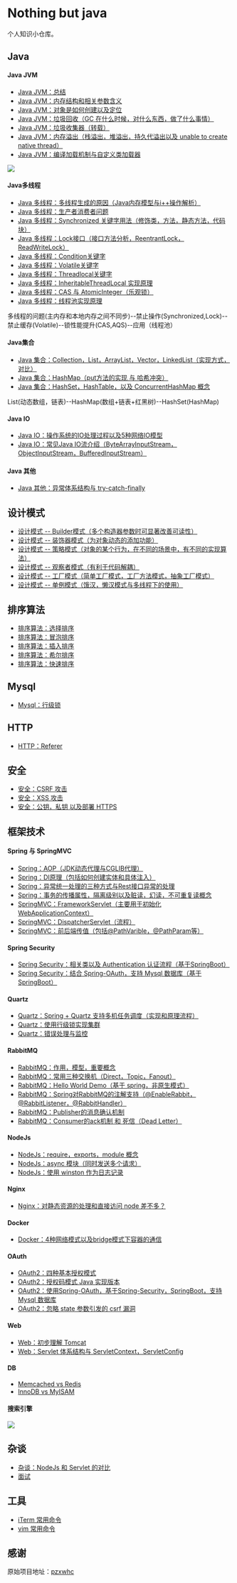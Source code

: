 # Nothing but java

个人知识小仓库。

## Java
#### Java JVM
- [Java JVM：总结](https://github.com/pzxwhc/MineKnowContainer/issues/63)
- [Java JVM：内存结构和相关参数含义](https://www.wuhuachuan.com/visitor/learning/article/getArticleDetail?id=d585c5db-5ed4-486b-970f-4eda3d585651)
- [Java JVM：对象是如何创建以及定位](https://www.wuhuachuan.com/visitor/learning/article/getArticleDetail?id=05cfebee-9bae-4dde-9c3d-f34c3bbaa613)
- [Java JVM：垃圾回收（GC 在什么时候，对什么东西，做了什么事情）](https://www.wuhuachuan.com/visitor/learning/article/getArticleDetail?id=db53c14b-06f5-487f-94ed-9a5a7d296e45)
- [Java JVM：垃圾收集器（转载）](https://www.wuhuachuan.com/visitor/learning/article/getArticleDetail?id=d85b8fb5-cefe-47cc-9e2d-193009d9e039)
- [Java JVM：内存溢出（栈溢出，堆溢出，持久代溢出以及 unable to create native thread）](https://www.wuhuachuan.com/visitor/learning/article/getArticleDetail?id=f3253780-2b7a-4f89-b675-2784bfee1055)
- [Java JVM：编译加载机制与自定义类加载器](https://www.wuhuachuan.com/visitor/learning/article/getArticleDetail?id=b3adf837-ab93-4cec-8895-63a8904b0596)

![](http://images2015.cnblogs.com/blog/161453/201606/161453-20160630115052437-115039116.png)

#### Java多线程
- [Java 多线程：多线程生成的原因（Java内存模型与i++操作解析）](https://www.wuhuachuan.com/visitor/learning/article/getArticleDetail?id=ce2122dd-e21d-4514-abb7-70760a495be9)
- [Java 多线程：生产者消费者问题](https://www.wuhuachuan.com/visitor/learning/article/getArticleDetail?id=e8998bfd-bded-448c-b804-edd5750fe565)
- [Java 多线程：Synchronized 关键字用法（修饰类，方法，静态方法，代码块）](https://www.wuhuachuan.com/visitor/learning/article/getArticleDetail?id=44fda75b-7513-4127-a1c6-0a886c7df772)
- [Java 多线程：Lock接口（接口方法分析，ReentrantLock，ReadWriteLock）](https://www.wuhuachuan.com/visitor/learning/article/getArticleDetail?id=aecfb9c6-6f2e-4915-8ab9-3513ddc31b8c)
- [Java 多线程：Condition关键字](https://www.wuhuachuan.com/visitor/learning/article/getArticleDetail?id=3ce1ffc6-7786-44cc-919a-31857d701e28)
- [Java 多线程：Volatile关键字](https://www.wuhuachuan.com/visitor/learning/article/getArticleDetail?id=d830e542-4cff-45b4-be66-e4b854d765d1)
- [Java 多线程：Threadlocal关键字](https://www.wuhuachuan.com/visitor/learning/article/getArticleDetail?id=82f41635-a18b-49e8-b818-4b53c4d21741)
- [Java 多线程：InheritableThreadLocal 实现原理](https://www.wuhuachuan.com/visitor/learning/article/getArticleDetail?id=9a9dd1d8-bb5d-41f9-89da-5a0f5c264940)
- [Java 多线程：CAS 与 AtomicInteger（乐观锁）](https://www.wuhuachuan.com/visitor/learning/article/getArticleDetail?id=913474ec-8b56-4bfd-808f-3ff667e5a634)
- [Java 多线程：线程池实现原理](https://www.wuhuachuan.com/visitor/learning/article/getArticleDetail?id=4a206677-c3c5-47a6-9144-0c28d95d9123)

多线程的问题(主内存和本地内存之间不同步)--禁止操作(Synchronized,Lock)--禁止缓存(Volatile)--锁性能提升(CAS,AQS)--应用（线程池）

####  Java集合
- [Java 集合：Collection，List，ArrayList，Vector，LinkedList（实现方式，对比）](https://www.wuhuachuan.com/visitor/learning/article/getArticleDetail?id=e2d86b1a-99fd-42c8-bf47-7de763aafd75)
- [Java 集合：HashMap（put方法的实现 与 哈希冲突）](https://www.wuhuachuan.com/visitor/learning/article/getArticleDetail?id=96c1f402-bba7-4441-8028-a62e0d11f5d6)
- [Java 集合：HashSet，HashTable，以及 ConcurrentHashMap 概念](https://www.wuhuachuan.com/visitor/learning/article/getArticleDetail?id=a8c94c5e-7844-48da-9683-4d5f33419ad4)

List(动态数组，链表)--HashMap(数组+链表+红黑树)--HashSet(HashMap)

#### Java IO
- [Java IO：操作系统的IO处理过程以及5种网络IO模型](https://www.wuhuachuan.com/visitor/learning/article/getArticleDetail?id=9f193d4e-2897-422b-a341-8a400fa0198c)
- [Java IO：常见Java IO流介绍（ByteArrayInputStream，ObjectInputStream，BufferedInputStream）](https://www.wuhuachuan.com/visitor/learning/article/getArticleDetail?id=55194a65-1e98-46fd-99e9-38dd7f5f70db)

#### Java 其他
- [Java 其他：异常体系结构与 try-catch-finally](https://github.com/pzxwhc/MineKnowContainer/issues/56)

## 设计模式
- [设计模式 -- Builder模式（多个构造器参数时可显著改善可读性）](https://www.wuhuachuan.com/visitor/learning/article/getArticleDetail?id=c4bce04a-dc68-45ae-a15a-3d92c53358b6)
- [设计模式 -- 装饰器模式（为对象动态的添加功能）](https://www.wuhuachuan.com/visitor/learning/article/getArticleDetail?id=2dc3a055-a6d0-4ed4-a815-7dac9b3a3d7b)
- [设计模式 -- 策略模式（对象的某个行为，在不同的场景中，有不同的实现算法）](https://www.wuhuachuan.com/visitor/learning/article/getArticleDetail?id=fa5896a7-3690-4c8b-ab0d-21a7da3c6c6a)
- [设计模式 -- 观察者模式（有利于代码解耦）](https://www.wuhuachuan.com/visitor/learning/article/getArticleDetail?id=0327a788-0597-4609-8e45-ff8925536f27)
- [设计模式 -- 工厂模式（简单工厂模式，工厂方法模式，抽象工厂模式）](https://www.wuhuachuan.com/visitor/learning/article/getArticleDetail?id=7d47bd91-8cbe-4b95-a98e-b0c1118794f8)
- [设计模式 -- 单例模式（饿汉，懒汉模式与多线程下的使用）](https://www.wuhuachuan.com/visitor/learning/article/getArticleDetail?id=f5c93b51-7ae5-4d53-aadd-4700ac562ed8)

## 排序算法
- [排序算法：选择排序](https://www.wuhuachuan.com/visitor/learning/article/getArticleDetail?id=5215e957-52d9-435e-9dec-bc3d975724c0)
- [排序算法：冒泡排序](https://www.wuhuachuan.com/visitor/learning/article/getArticleDetail?id=d08a74c6-9bd3-44c6-b296-19f849e2a0d5)
- [排序算法：插入排序](https://www.wuhuachuan.com/visitor/learning/article/getArticleDetail?id=d9761622-3c88-44ef-bdd1-76c49131f8d4)
- [排序算法：希尔排序](https://www.wuhuachuan.com/visitor/learning/article/getArticleDetail?id=f603a8e6-8682-47bc-9b74-eca464fc2b01)
- [排序算法：快速排序](https://www.wuhuachuan.com/visitor/learning/article/getArticleDetail?id=d3da426b-8f60-4bb8-9cc2-126f80235f12)

## Mysql
- [Mysql：行级锁](https://www.wuhuachuan.com/visitor/learning/article/getArticleDetail?id=a427f309-2b23-4ca1-a7a9-06a472bf993c)

## HTTP
- [HTTP：Referer](https://github.com/pzxwhc/MineKnowContainer/issues/60)

## 安全
- [安全：CSRF 攻击](https://www.wuhuachuan.com/visitor/learning/article/getArticleDetail?id=3b2b97cb-e98b-4214-9602-e374b474f6b://www.wuhuachuan.com/visitor/learning/article/getArticleDetail?id=3b2b97cb-e98b-4214-9602-e374b474f6b3)
- [安全：XSS 攻击](https://www.wuhuachuan.com/visitor/learning/article/getArticleDetail?id=fcc963bc-fad3-442f-829c-4afb74949d48)
- [安全：公钥，私钥 以及部署 HTTPS](https://www.wuhuachuan.com/visitor/learning/article/getArticleDetail?id=6486be31-5bd7-461a-b9b0-aa86e2e2b091)

## 框架技术
#### Spring 与 SpringMVC
- [Spring：AOP（JDK动态代理与CGLIB代理）](https://www.wuhuachuan.com/visitor/learning/article/getArticleDetail?id=c95ffceb-ae5a-41aa-899b-d1a2761d18e1)
- [Spring：DI原理（包括如何创建实体和具体注入）](https://www.wuhuachuan.com/visitor/learning/article/getArticleDetail?id=caa85f1f-3ad2-4754-a67e-6a9d38825f85)
- [Spring：异常统一处理的三种方式与Rest接口异常的处理](https://www.wuhuachuan.com/visitor/learning/article/getArticleDetail?id=dd723d84-4636-467d-a978-19444665ac14)
- [Spring：事务的传播属性，隔离级别以及脏读，幻读，不可重复读概念](https://www.wuhuachuan.com/visitor/learning/article/getArticleDetail?id=18072190-4a7f-4f1f-b0db-253159208dd://www.wuhuachuan.com/visitor/learning/article/getArticleDetail?id=18072190-4a7f-4f1f-b0db-253159208dd3)
- [SpringMVC：FrameworkServlet（主要用于初始化WebApplicationContext）](https://www.wuhuachuan.com/visitor/learning/article/getArticleDetail?id=ff214e63-61ad-484b-8985-0027249364a4)
- [SpringMVC：DispatcherServlet（流程）](https://www.wuhuachuan.com/visitor/learning/article/getArticleDetail?id=6d9bb3f0-2b12-43cd-81d5-aea29a6d4747)
- [SpringMVC：前后端传值（包括@PathVarible，@PathParam等）](https://www.wuhuachuan.com/visitor/learning/article/getArticleDetail?id=517ce7eb-5a5b-4b09-aa65-3b5777113093)

#### Spring Security
- [Spring Security：相关类以及 Authentication 认证流程（基于SpringBoot）](https://www.wuhuachuan.com/visitor/learning/article/getArticleDetail?id=949dcecb-ed0f-4207-9d9a-8388e802caaf)
- [Spring Security：结合 Spring-OAuth，支持 Mysql 数据库（基于SpringBoot）](https://github.com/pzxwhc/MineKnowContainer/issues/59)

#### Quartz
- [Quartz：Spring + Quartz 支持多机任务调度（实现和原理流程）](https://www.wuhuachuan.com/visitor/learning/tag/find-articles-by-tagid?id=5e825a01-9bec-42bb-b43f-80676a0e57b9)
- [Quartz：使用行级锁实现集群](https://www.wuhuachuan.com/visitor/learning/article/getArticleDetail?id=e759e2cc-2385-4096-8813-92e5d80a1462)
- [Quartz：错误处理与监控](https://www.wuhuachuan.com/visitor/learning/article/getArticleDetail?id=fbed7fd5-69dc-4a33-b4ed-230a6a51e50d)

#### RabbitMQ
- [RabbitMQ：作用，模型，重要概念](https://www.wuhuachuan.com/visitor/learning/article/getArticleDetail?id=ed059bf6-92c1-4df1-90be-0365a09e712d)
- [RabbitMQ：常用三种交换机（Direct，Topic，Fanout）](https://www.wuhuachuan.com/visitor/learning/article/getArticleDetail?id=9d784338-9e78-4cc9-a6b7-95f11ee4462b)
- [RabbitMQ：Hello World Demo（基于 spring，非原生模式）](https://www.wuhuachuan.com/visitor/learning/article/getArticleDetail?id=fca53920-2c80-4ad1-8486-93b934be62e1)
- [RabbitMQ：Spring对RabbitMQ的注解支持（@EnableRabbit，@RabbitListener，@RabbitHandler）](https://www.wuhuachuan.com/visitor/learning/article/getArticleDetail?id=da63f82d-ff3b-4651-8455-377332b16b0e)
- [RabbitMQ：Publisher的消息确认机制](https://www.wuhuachuan.com/visitor/learning/article/getArticleDetail?id=5779fc6d-5e9b-467f-9a4c-0e6af56ebb55)
- [RabbitMQ：Consumer的ack机制 和 死信（Dead Letter）](https://www.wuhuachuan.com/visitor/learning/article/getArticleDetail?id=db742eff-12fe-4963-beba-47f0ff8e792e)

#### NodeJs
- [NodeJs：require，exports，module 概念](https://www.wuhuachuan.com/visitor/learning/article/getArticleDetail?id=b1005d99-42de-438b-a08c-d6a60e45932d)
- [NodeJs：async 模块（同时发送多个请求）](https://www.wuhuachuan.com/visitor/learning/article/getArticleDetail?id=653441ce-3e84-46ad-b955-0e80cb73de2f)
- [NodeJs：使用 winston 作为日志记录](https://www.wuhuachuan.com/visitor/learning/article/getArticleDetail?id=e851b0ca-ce64-46e8-902b-9c915edfb0c6)

#### Nginx
- [Nginx：对静态资源的处理和直接访问 node 差不多？](https://www.wuhuachuan.com/visitor/learning/article/getArticleDetail?id=d75d003a-8a4c-4260-b508-2c6b22e6835a)

#### Docker
- [Docker：4种网络模式以及bridge模式下容器的通信](https://www.wuhuachuan.com/visitor/learning/article/getArticleDetail?id=74bef2c8-a328-428b-95a1-0b835fccd832)

#### OAuth
- [OAuth2：四种基本授权模式](https://www.wuhuachuan.com/visitor/learning/article/getArticleDetail?id=e70818e5-f5f1-4640-b928-f908bece0463)
- [OAuth2：授权码模式 Java 实现版本](https://www.wuhuachuan.com/visitor/learning/article/getArticleDetail?id=c116c21e-4742-4824-8fbf-328d3d56aaa2)
- [OAuth2：使用Spring-OAuth，基于Spring-Security，SpringBoot，支持 Mysql 数据库](https://www.wuhuachuan.com/visitor/learning/article/getArticleDetail?id=f25040de-c520-4b65-a0be-96abec0db8e7)
- [OAuth2：忽略 state 参数引发的 csrf 漏洞](https://www.wuhuachuan.com/visitor/learning/article/getArticleDetail?id=64a2ffca-6299-4782-8451-4b7878d9ed5d)

#### Web
- [Web：初步理解 Tomcat](https://www.wuhuachuan.com/visitor/learning/article/getArticleDetail?id=2b72762f-0123-4d8c-80d5-c911d9589fe3)
- [Web：Servlet 体系结构与 ServletContext，ServletConfig](https://github.com/pzxwhc/MineKnowContainer/issues/32)

#### DB

- <a href="http://www.cnblogs.com/bnbqian/p/5623083.html">Memcached vs Redis</a>
- <a href="http://www.cnblogs.com/bnbqian/p/5623480.html">InnoDB vs MyISAM</a>

#### 搜索引擎

![](http://images2015.cnblogs.com/blog/161453/201606/161453-20160630141813343-1882944900.png)

## 杂谈
- [杂谈：NodeJs 和 Servlet 的对比](https://www.wuhuachuan.com/visitor/learning/article/getArticleDetail?id=5f7855c5-29b5-4c8a-bed8-601b6203d4b1)
- [面试](http://www.cnblogs.com/bnbqian/p/5769707.html)

## 工具
- [iTerm 常用命令](https://github.com/pzxwhc/MineKnowContainer/issues/1) 
- [vim 常用命令](https://github.com/pzxwhc/MineKnowContainer/issues/13) 

## 感谢

原始项目地址：<a href="https://github.com/pzxwhc/MineKnowContainer">pzxwhc</a>
